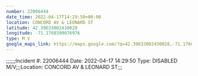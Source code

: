 ```yaml
---
number: 22006444
date_time: 2022-04-17T14:29:50+00:00
location: CONCORD AV & LEONARD ST
latitude: 42.39633002430028
longitude: -71.1760399076976
type: M V
google_maps_link: https://maps.google.com/?q=42.39633002430028,-71.1760399076976
---
```


;;;;;;Incident #: 22006444  Date: 2022-04-17 14:29:50   Type: DISABLED M/V;;;Location: CONCORD AV & LEONARD ST;;;
